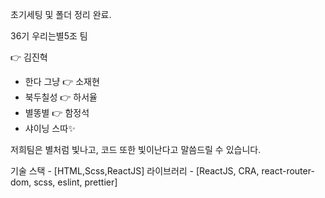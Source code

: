 초기세팅 및 폴더 정리 완료.

36기 우리는별5조 팀

👉 김진혁

- 한다 그냥
  👉 소재현
- 북두칠성
  👉 하서율
- 별똥별
  👉 함정석
- 샤이닝 스따✨

저희팀은 별처럼 빛나고, 코드 또한 빛이난다고 말씀드릴 수 있습니다.

기술 스택 - [HTML,Scss,ReactJS]
라이브러리 - [ReactJS, CRA, react-router-dom, scss, eslint, prettier]
